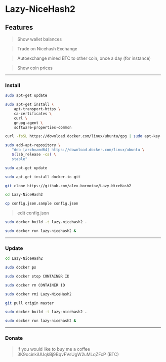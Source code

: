 # Lazy-NiceHash2

## Features

> Show wallet balances

> Trade on Nicehash Exchange

> Autoexchange mined BTC to other coin, once a day (for instance)

> Show coin prices

---

### Install

```bash
sudo apt-get update
```

```bash
sudo apt-get install \
    apt-transport-https \
    ca-certificates \
    curl \
    gnupg-agent \
    software-properties-common
```

```bash
curl -fsSL https://download.docker.com/linux/ubuntu/gpg | sudo apt-key add -
```

```bash
sudo add-apt-repository \
   "deb [arch=amd64] https://download.docker.com/linux/ubuntu \
   $(lsb_release -cs) \
   stable"
```

```bash
sudo apt-get update
```

```bash
sudo apt-get install docker.io git
```

```bash
git clone https://github.com/alex-bormotov/Lazy-NiceHash2
```

```bash
cd Lazy-NiceHash2
```

```bash
cp config.json.sample config.json
```

> edit config.json

```bash
sudo docker build -t lazy-nicehash2 .
```

```bash
sudo docker run lazy-nicehash2 &
```
---

### Update

```bash
cd Lazy-NiceHash2
```

```bash
sudo docker ps
```

```bash
sudo docker stop CONTAINER ID
```

```bash
sudo docker rm CONTAINER ID
```

```bash
sudo docker rmi Lazy-NiceHash2
```

```bash
git pull origin master
```

```bash
sudo docker build -t lazy-nicehash2 .
```

```bash
sudo docker run lazy-nicehash2 &
```
---

### Donate

> If you would like to buy me a coffee  3K9ocinkiUUqkBj9BqvFVsUgW2uMLqZFcP (BTC)
